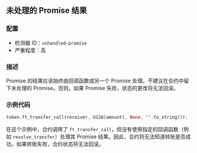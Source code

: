 ## 未处理的 Promise 结果

### 配置

* 检测器 ID：`unhandled-promise`
* 严重程度：高

### 描述

Promise 的结果应该始终由回调函数或另一个 Promise 处理。不建议在合约中留下未处理的 Promise。否则，如果 Promise 失败，状态的更改将无法回滚。

### 示例代码

```rust
token.ft_transfer_call(receiver, U128(amount), None, "".to_string());
```

在这个示例中，合约调用了 `ft_transfer_call`，但没有使用指定的回调函数（例如 `resolve_transfer`）处理其 Promise 结果。因此，合约将无法知道转账是否成功。如果转账失败，合约状态将无法回滚。
